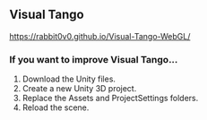 ## Visual Tango

https://rabbit0v0.github.io/Visual-Tango-WebGL/

### If you want to improve Visual Tango...
1. Download the Unity files.
2. Create a new Unity 3D project.
3. Replace the Assets and ProjectSettings folders.
4. Reload the scene.
